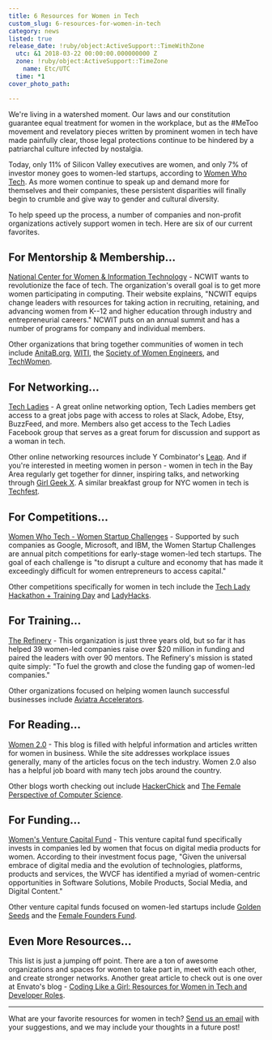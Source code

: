```yaml
---
title: 6 Resources for Women in Tech
custom_slug: 6-resources-for-women-in-tech
category: news
listed: true
release_date: !ruby/object:ActiveSupport::TimeWithZone
  utc: &1 2018-03-22 00:00:00.000000000 Z
  zone: !ruby/object:ActiveSupport::TimeZone
    name: Etc/UTC
  time: *1
cover_photo_path: 

---
```

We're living in a watershed moment. Our laws and our constitution guarantee equal treatment for women in the workplace, but as the #MeToo movement and revelatory pieces written by prominent women in tech have made painfully clear, those legal protections continue to be hindered by a patriarchal culture infected by nostalgia.

Today, only 11% of Silicon Valley executives are women, and only 7% of investor money goes to women-led startups, according to [Women Who Tech](https://www.womenwhotech.com/resources). As more women continue to speak up and demand more for themselves and their companies, these persistent disparities will finally begin to crumble and give way to gender and cultural diversity.

To help speed up the process, a number of companies and non-profit organizations actively support women in tech. Here are six of our current favorites.

## For Mentorship & Membership...

[National Center for Women & Information Technology](https://www.ncwit.org/) - NCWIT wants to revolutionize the face of tech. The organization's overall goal is to get more women participating in computing. Their website explains, "NCWIT equips change leaders with resources for taking action in recruiting, retaining, and advancing women from K--12 and higher education through industry and entrepreneurial careers." NCWIT puts on an annual summit and has a number of programs for company and individual members.

Other organizations that bring together communities of women in tech include [AnitaB.org](https://anitab.org/), [WITI](https://www.witi.com/), the [Society of Women Engineers](http://societyofwomenengineers.swe.org/), and [TechWomen](https://www.techwomen.org/).

## For Networking...

[Tech Ladies](https://www.hiretechladies.com/join) - A great online networking option, Tech Ladies members get access to a great jobs page with access to roles at Slack, Adobe, Etsy, BuzzFeed, and more. Members also get access to the Tech Ladies Facebook group that serves as a great forum for discussion and support as a woman in tech.

Other online networking resources include Y Combinator's [Leap](https://leap.ycombinator.com/). And if you're interested in meeting women in person - women in tech in the Bay Area regularly get together for dinner, inspiring talks, and networking through [Girl Geek X](http://girlgeek.io/). A similar breakfast group for NYC women in tech is [Techfest](http://www.techfest-club.com/).

## For Competitions...

[Women Who Tech - Women Startup Challenges](https://www.womenwhotech.com/women-startup-challenge) - Supported by such companies as Google, Microsoft, and IBM, the Women Startup Challenges are annual pitch competitions for early-stage women-led tech startups. The goal of each challenge is "to disrupt a culture and economy that has made it exceedingly difficult for women entrepreneurs to access capital."

Other competitions specifically for women in tech include the [Tech Lady Hackathon + Training Day](https://techladyhackathon.org/) and [LadyHacks](http://ladyhacks.org/).

## For Training...

[The Refinery](http://therefineryct.com/#home) - This organization is just three years old, but so far it has helped 39 women-led companies raise over $20 million in funding and paired the leaders with over 90 mentors. The Refinery's mission is stated quite simply: "To fuel the growth and close the funding gap of women-led companies."

Other organizations focused on helping women launch successful businesses include [Aviatra Accelerators](http://aviatraaccelerators.org/).

## For Reading...

[Women 2.0](http://www.women2.com/) - This blog is filled with helpful information and articles written for women in business. While the site addresses workplace issues generally, many of the articles focus on the tech industry. Women 2.0 also has a helpful job board with many tech jobs around the country.

Other blogs worth checking out include [HackerChick](http://hackerchick.com/) and [The Female Perspective of Computer Science](http://compscigail.blogspot.ca/).

## For Funding...

[Women's Venture Capital Fund](http://www.womensvcfund.com/) - This venture capital fund specifically invests in companies led by women that focus on digital media products for women. According to their investment focus page, "Given the universal embrace of digital media and the evolution of technologies, platforms, products and services, the WVCF has identified a myriad of women-centric opportunities in Software Solutions, Mobile Products, Social Media, and Digital Content."

Other venture capital funds focused on women-led startups include [Golden Seeds](http://www.goldenseeds.com/) and the [Female Founders Fund](https://femalefoundersfund.com/).

## Even More Resources...

This list is just a jumping off point. There are a ton of awesome organizations and spaces for women to take part in, meet with each other, and create stronger networks. Another great article to check out is one over at Envato's blog - [Coding Like a Girl: Resources for Women in Tech and Developer Roles](https://envato.com/blog/coding-like-girl-resources-women-tech-developer-roles/).


----

What are your favorite resources for women in tech? [Send us an email](mailto:hello@makeschool.com) with your suggestions, and we may include your thoughts in a future post!
